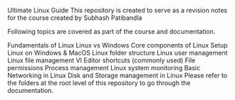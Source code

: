 Ultimate Linux Guide
This repository is created to serve as a revision notes for the course created by Subhash Patibandla

Following topics are covered as part of the course and documentation.

Fundamentals of Linux
Linux vs Windows
Core components of Linux
Setup Linux on Windows & MacOS
Linux folder structure
Linux user management
Linux file management
VI Editor shortcuts (commonly used)
File permissions
Process management
Linux system monitoring
Basic Networking in Linux
Disk and Storage management in Linux
Please refer to the folders at the root level of this repository to go through the documentation.
